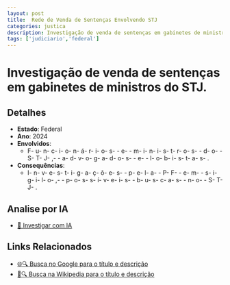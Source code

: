 ```yaml
---
layout: post
title:  Rede de Venda de Sentenças Envolvendo STJ
categories: justica
description: Investigação de venda de sentenças em gabinetes de ministros do STJ.Funcionários e ministros do STJ✧  advogados e lobistas.
tags: ['judiciario','federal']
---
```


# Investigação de venda de sentenças em gabinetes de ministros do STJ.

## Detalhes
- **Estado**: Federal
- **Ano**: 2024
- **Envolvidos**:
  - F- u- n- c- i- o- n- á- r- i- o- s-  - e-  - m- i- n- i- s- t- r- o- s-  - d- o-  - S- T- J- ,-  - a- d- v- o- g- a- d- o- s-  - e-  - l- o- b- i- s- t- a- s- .
- **Consequências**:
  - I- n- v- e- s- t- i- g- a- ç- õ- e- s-  - p- e- l- a-  - P- F-  - e- m-  - s- i- g- i- l- o- ,-  - p- o- s- s- í- v- e- i- s-  - b- u- s- c- a- s-  - n- o-  - S- T- J- .

## Analise por IA
- [🤖 Investigar com IA](https://www.perplexity.ai/search?q=Rede%20de%20Venda%20de%20Senten%C3%A7as%20Envolvendo%20STJ%20Investiga%C3%A7%C3%A3o%20de%20venda%20de%20senten%C3%A7as%20em%20gabinetes%20de%20ministros%20do%20STJ.%20Federal)

## Links Relacionados
- [🌐🔍 Busca no Google para o título e descrição](https://www.google.com/search?q=Rede%20de%20Venda%20de%20Senten%C3%A7as%20Envolvendo%20STJ%20Investiga%C3%A7%C3%A3o%20de%20venda%20de%20senten%C3%A7as%20em%20gabinetes%20de%20ministros%20do%20STJ.%20Federal)
- [📖🔍 Busca na Wikipedia para o título e descrição](https://pt.wikipedia.org/w/index.php?search=Rede%20de%20Venda%20de%20Senten%C3%A7as%20Envolvendo%20STJ%20Investiga%C3%A7%C3%A3o%20de%20venda%20de%20senten%C3%A7as%20em%20gabinetes%20de%20ministros%20do%20STJ.%20Federal)

